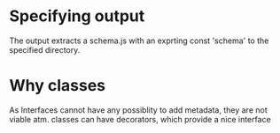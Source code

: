 # Specifying output
The output extracts a schema.js with an exprting const 'schema' to the specified
directory.


# Why classes
As Interfaces cannot have any possiblity to add metadata, they are not viable atm.
classes can have decorators, which provide a nice interface